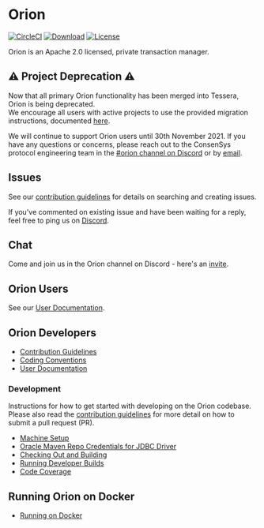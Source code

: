 # Orion

[![CircleCI](https://circleci.com/gh/ConsenSys/orion.svg?style=svg&circle-token=5f92fd966a971e60e57f53f2257fe5dda0fcf52c)](https://circleci.com/gh/ConsenSys/orion)
[![Download](https://api.bintray.com/packages/consensys/binaries/orion/images/download.svg)](https://bintray.com/consensys/binaries/orion/_latestVersion)
[![License](https://img.shields.io/badge/License-Apache%202.0-blue.svg)](https://github.com/PegasysEng/pantheon/blob/master/LICENSE)

Orion is an Apache 2.0 licensed, private transaction manager.

## ⚠️ Project Deprecation ⚠️
Now that all primary Orion functionality has been merged into Tessera, Orion is being deprecated.  
We encourage all users with active projects to use the provided migration instructions,
documented [here](https://docs.orion.consensys.net/en/latest/Tutorials/Migrating-from-Orion-to-Tessera/).

We will continue to support Orion users until 30th November 2021. If you have any questions or
concerns, please reach out to the ConsenSys protocol engineering team in the
[#orion channel on Discord](https://discord.gg/hYpHRjK) or by [email](mailto:quorum@consensys.net).

## Issues 

See our [contribution guidelines](CONTRIBUTING.md) for details on searching and creating issues. 

If you've commented on existing issue and have been waiting for a reply, feel free to ping us on [Discord](https://discord.gg/n8m22JK).  

## Chat 

Come and join us in the Orion channel on Discord - here's an [invite](https://discord.gg/n8m22JK). 

## Orion Users 

See our [User Documentation](https://docs.orion.consensys.net/en/latest/). 

## Orion Developers

* [Contribution Guidelines](CONTRIBUTING.md)
* [Coding Conventions](CODING-CONVENTIONS.md)
* [User Documentation](https://docs.orion.consensys.net/en/latest/)

### Development

Instructions for how to get started with developing on the Orion codebase. Please also read the 
[contribution guidelines](CONTRIBUTING.md) for more detail on how to submit a pull request (PR).

* [Machine Setup](docs/development/machine_setup.md)
* [Oracle Maven Repo Credentials for JDBC Driver](docs/development/oracle_jdbc.md)
* [Checking Out and Building](docs/development/building.md)
* [Running Developer Builds](documentation/development/running_developer_builds.md)
* [Code Coverage](docs/development/code-coverage.md)

## Running Orion on Docker

* [Running on Docker](docs/development/docker.md)
